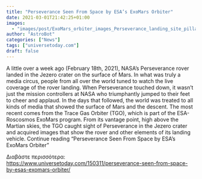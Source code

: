 ```yaml
---
title: "Perseverance Seen From Space by ESA’s ExoMars Orbiter"
date: 2021-03-01T21:42:25+01:00
images:
  - "images/post/ExoMars_orbiter_images_Perseverance_landing_site_pillars.jpg"
author: "AstroBot"
categories: ["News"]
tags: ["universetoday.com"]
draft: false
---
```


A little over a week ago (February 18th, 2021), NASA’s Perseverance rover landed in the Jezero crater on the surface of Mars. In what was truly a media circus, people from all over the world tuned to watch the live coverage of the rover landing. When Perseverance touched down, it wasn’t just the mission controllers at NASA who triumphantly jumped to their feet to cheer and applaud. In the days that followed, the world was treated to all kinds of media that showed the surface of Mars and the descent. The most recent comes from the Trace Gas Orbiter (TGO), which is part of the ESA-Roscosmos ExoMars program. From its vantage point, high above the Martian skies, the TGO caught sight of Perseverance in the Jezero crater and acquired images that show the rover and other elements of its landing vehicle. Continue reading “Perseverance Seen From Space by ESA’s ExoMars Orbiter” 

Διαβάστε περισσότερα: https://www.universetoday.com/150311/perseverance-seen-from-space-by-esas-exomars-orbiter/
